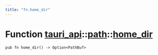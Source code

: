 ```yaml
---
title: "fn.home_dir"
---
```


# Function [tauri_api](/docs/api/rust/tauri_api/../index.html)::​[path](/docs/api/rust/tauri_api/index.html)::​[home_dir](/docs/api/rust/tauri_api/)

    pub fn home_dir() -> Option<PathBuf>
      